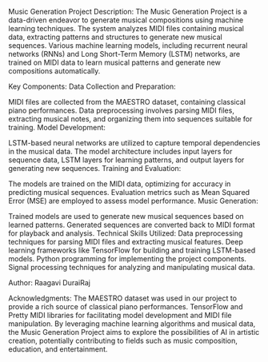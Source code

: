 
Music Generation Project
Description:
The Music Generation Project is a data-driven endeavor to generate musical compositions using machine learning techniques. The system analyzes MIDI files containing musical data, extracting patterns and structures to generate new musical sequences. Various machine learning models, including recurrent neural networks (RNNs) and Long Short-Term Memory (LSTM) networks, are trained on MIDI data to learn musical patterns and generate new compositions automatically.

Key Components:
Data Collection and Preparation:

MIDI files are collected from the MAESTRO dataset, containing classical piano performances.
Data preprocessing involves parsing MIDI files, extracting musical notes, and organizing them into sequences suitable for training.
Model Development:

LSTM-based neural networks are utilized to capture temporal dependencies in the musical data.
The model architecture includes input layers for sequence data, LSTM layers for learning patterns, and output layers for generating new sequences.
Training and Evaluation:

The models are trained on the MIDI data, optimizing for accuracy in predicting musical sequences.
Evaluation metrics such as Mean Squared Error (MSE) are employed to assess model performance.
Music Generation:

Trained models are used to generate new musical sequences based on learned patterns.
Generated sequences are converted back to MIDI format for playback and analysis.
Technical Skills Utilized:
Data preprocessing techniques for parsing MIDI files and extracting musical features.
Deep learning frameworks like TensorFlow for building and training LSTM-based models.
Python programming for implementing the project components.
Signal processing techniques for analyzing and manipulating musical data.


Author:
Raagavi DuraiRaj

Acknowledgments:
The MAESTRO dataset was used in our project to provide a rich source of classical piano performances.
TensorFlow and Pretty MIDI libraries for facilitating model development and MIDI file manipulation.
By leveraging machine learning algorithms and musical data, the Music Generation Project aims to explore the possibilities of AI in artistic creation, potentially contributing to fields such as music composition, education, and entertainment.
